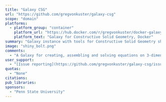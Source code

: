 ```yaml
---
title: "Galaxy CSG"
url: "https://github.com/gregvonkuster/galaxy-csg"
scope: "domain"
platforms:
  - platform_group: "container"
    platform_url: "https://hub.docker.com/r/gregvonkuster/docker-galaxy-csg/"
    platform_text: "Galaxy for Constructive Solid Geometry, Docker"
summary: "Galaxy instance with tools for Constructive Solid Geometry shipped in a Docker container."
image: "shiny_bolt.png"
comments:
  - "A Galaxy for creating, assembling and solving equations on 3-dimensional shapes"
user_support:
  - "[Issue reporting](https://github.com/gregvonkuster/galaxy-csg/issues)"
quotas:
  - "None"
citations:
pub_libraries:
sponsors:
  - "Penn State University"
---
```

